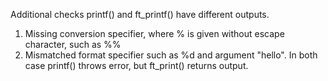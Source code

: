 Additional checks
printf() and ft_printf() have different outputs. 
1) Missing conversion specifier, where % is given without escape character, such as %%
 2) Mismatched format specifier such as %d and argument "hello". In both case printf() throws error, but ft_print() returns output. 
